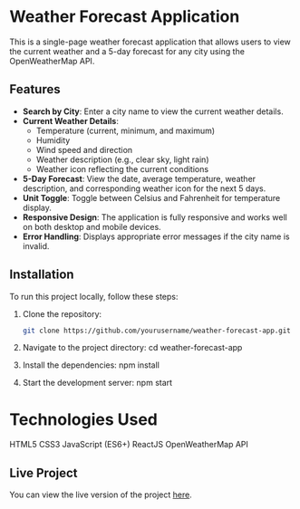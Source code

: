 # Weather Forecast Application

This is a single-page weather forecast application that allows users to view the current weather and a 5-day forecast for any city using the OpenWeatherMap API.

## Features
- **Search by City**: Enter a city name to view the current weather details.
- **Current Weather Details**:
  - Temperature (current, minimum, and maximum)
  - Humidity
  - Wind speed and direction
  - Weather description (e.g., clear sky, light rain)
  - Weather icon reflecting the current conditions
- **5-Day Forecast**: View the date, average temperature, weather description, and corresponding weather icon for the next 5 days.
- **Unit Toggle**: Toggle between Celsius and Fahrenheit for temperature display.
- **Responsive Design**: The application is fully responsive and works well on both desktop and mobile devices.
- **Error Handling**: Displays appropriate error messages if the city name is invalid.

## Installation

To run this project locally, follow these steps:

1. Clone the repository:
   ```bash
   git clone https://github.com/yourusername/weather-forecast-app.git

2. Navigate to the project directory:
   cd weather-forecast-app
   
3. Install the dependencies:
   npm install

4. Start the development server:
   npm start

# Technologies Used
HTML5
CSS3
JavaScript (ES6+)
ReactJS
OpenWeatherMap API

## Live Project
You can view the live version of the project [here](https://weather-phi-ten.vercel.app/).
